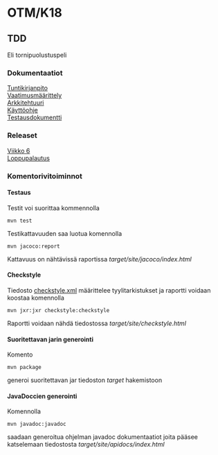 # OTM/K18
## TDD
Eli tornipuolustuspeli
### Dokumentaatiot
[Tuntikirjanpito](https://github.com/jjjjm/otm-harjoitustyo/blob/master/dokumentaatio/tuntikirjanpito.md)  
[Vaatimusmäärittely](https://github.com/jjjjm/otm-harjoitustyo/blob/master/dokumentaatio/vaatimusmaarittely.md)  
[Arkkitehtuuri](https://github.com/jjjjm/otm-harjoitustyo/blob/master/dokumentaatio/arkkitehtuuri.md)  
[Käyttöohje](https://github.com/jjjjm/otm-harjoitustyo/blob/master/dokumentaatio/kayttoohje.md)  
[Testausdokumentti](https://github.com/jjjjm/otm-harjoitustyo/blob/master/dokumentaatio/testaus.md)  
### Releaset  
[Viikko 6](https://github.com/jjjjm/otm-harjoitustyo/releases/tag/viikko6)  
[Loppupalautus](https://github.com/jjjjm/otm-harjoitustyo/releases/tag/loppupalautus)  
### Komentorivitoiminnot
#### Testaus  
Testit voi suorittaa kommennolla   
  
`mvn test`  
  
Testikattavuuden saa luotua komennolla   
  
`mvn jacoco:report`  
  
Kattavuus on nähtävissä raportissa _target/site/jacoco/index.html_  
  
#### Checkstyle
Tiedosto [checkstyle.xml](https://github.com/jjjjm/otm-harjoitustyo/blob/master/TDD/checkstyle.xml) määrittelee tyylitarkistukset ja raportti voidaan koostaa komennolla  
  
`mvn jxr:jxr checkstyle:checkstyle`  
  
Raportti voidaan nähdä tiedostossa _target/site/checkstyle.html_  
  
#### Suoritettavan jarin generointi  
Komento  
  
`mvn package`  
  
generoi suoritettavan jar tiedoston _target_ hakemistoon  
  
#### JavaDoccien generointi 
Komennolla  
  
`mvn javadoc:javadoc`
  
saadaan generoitua ohjelman javadoc dokumentaatiot joita pääsee katselemaan tiedostosta _target/site/apidocs/index.html_
